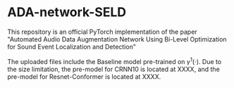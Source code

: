 # ADA-network-SELD
This repository is an official PyTorch implementation of the paper "Automated Audio Data Augmentation Network Using Bi-Level Optimization for Sound Event Localization and Detection"

The uploaded files include the Baseline model pre-trained on $\gamma^{1}(\cdot)$. Due to the size limitation, the pre-model for CRNN10 is located at XXXX, and the pre-model for Resnet-Conformer is located at XXXX.
